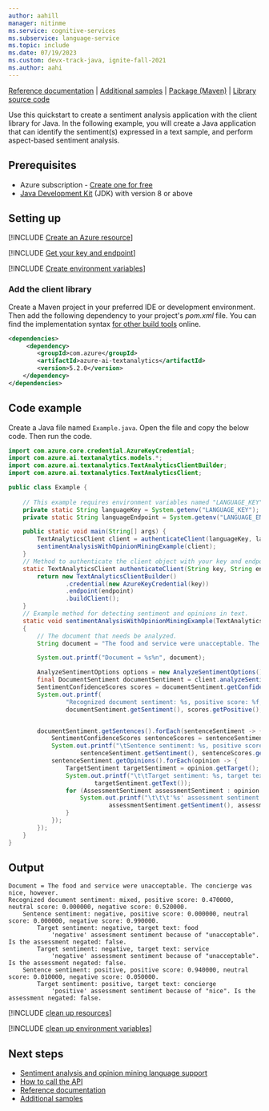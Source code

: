 ```yaml
---
author: aahill
manager: nitinme
ms.service: cognitive-services
ms.subservice: language-service
ms.topic: include
ms.date: 07/19/2023
ms.custom: devx-track-java, ignite-fall-2021
ms.author: aahi
---
```


[Reference documentation](/java/api/overview/azure/ai-textanalytics-readme?preserve-view=true&view=azure-java-stable) | [Additional samples](https://github.com/Azure/azure-sdk-for-java/tree/main/sdk/textanalytics/azure-ai-textanalytics/src/samples) | [Package (Maven)](https://mvnrepository.com/artifact/com.azure/azure-ai-textanalytics/5.2.0) | [Library source code](https://github.com/Azure/azure-sdk-for-java/tree/main/sdk/textanalytics/azure-ai-textanalytics) 

Use this quickstart to create a sentiment analysis application with the client library for Java. In the following example, you will create a Java application that can identify the sentiment(s) expressed in a text sample, and perform aspect-based sentiment analysis.

## Prerequisites

* Azure subscription - [Create one for free](https://azure.microsoft.com/free/cognitive-services)
* [Java Development Kit](https://www.oracle.com/technetwork/java/javase/downloads/index.html) (JDK) with version 8 or above




## Setting up

[!INCLUDE [Create an Azure resource](../../../includes/create-resource.md)]



[!INCLUDE [Get your key and endpoint](../../../includes/get-key-endpoint.md)]



[!INCLUDE [Create environment variables](../../../includes/environment-variables.md)]



### Add the client library

Create a Maven project in your preferred IDE or development environment. Then add the following dependency to your project's *pom.xml* file. You can find the implementation syntax [for other build tools](https://mvnrepository.com/artifact/com.azure/azure-ai-textanalytics/5.2.0) online.

```xml
<dependencies>
     <dependency>
        <groupId>com.azure</groupId>
        <artifactId>azure-ai-textanalytics</artifactId>
        <version>5.2.0</version>
    </dependency>
</dependencies>
```




## Code example

Create a Java file named `Example.java`. Open the file and copy the below code. Then run the code.

```java
import com.azure.core.credential.AzureKeyCredential;
import com.azure.ai.textanalytics.models.*;
import com.azure.ai.textanalytics.TextAnalyticsClientBuilder;
import com.azure.ai.textanalytics.TextAnalyticsClient;

public class Example {
    
    // This example requires environment variables named "LANGUAGE_KEY" and "LANGUAGE_ENDPOINT"
    private static String languageKey = System.getenv("LANGUAGE_KEY");
    private static String languageEndpoint = System.getenv("LANGUAGE_ENDPOINT");

    public static void main(String[] args) {
        TextAnalyticsClient client = authenticateClient(languageKey, languageEndpoint);
        sentimentAnalysisWithOpinionMiningExample(client);
    }
    // Method to authenticate the client object with your key and endpoint.
    static TextAnalyticsClient authenticateClient(String key, String endpoint) {
        return new TextAnalyticsClientBuilder()
                .credential(new AzureKeyCredential(key))
                .endpoint(endpoint)
                .buildClient();
    }
    // Example method for detecting sentiment and opinions in text.
    static void sentimentAnalysisWithOpinionMiningExample(TextAnalyticsClient client)
    {
        // The document that needs be analyzed.
        String document = "The food and service were unacceptable. The concierge was nice, however.";

        System.out.printf("Document = %s%n", document);

        AnalyzeSentimentOptions options = new AnalyzeSentimentOptions().setIncludeOpinionMining(true);
        final DocumentSentiment documentSentiment = client.analyzeSentiment(document, "en", options);
        SentimentConfidenceScores scores = documentSentiment.getConfidenceScores();
        System.out.printf(
                "Recognized document sentiment: %s, positive score: %f, neutral score: %f, negative score: %f.%n",
                documentSentiment.getSentiment(), scores.getPositive(), scores.getNeutral(), scores.getNegative());


        documentSentiment.getSentences().forEach(sentenceSentiment -> {
            SentimentConfidenceScores sentenceScores = sentenceSentiment.getConfidenceScores();
            System.out.printf("\tSentence sentiment: %s, positive score: %f, neutral score: %f, negative score: %f.%n",
                    sentenceSentiment.getSentiment(), sentenceScores.getPositive(), sentenceScores.getNeutral(), sentenceScores.getNegative());
            sentenceSentiment.getOpinions().forEach(opinion -> {
                TargetSentiment targetSentiment = opinion.getTarget();
                System.out.printf("\t\tTarget sentiment: %s, target text: %s%n", targetSentiment.getSentiment(),
                        targetSentiment.getText());
                for (AssessmentSentiment assessmentSentiment : opinion.getAssessments()) {
                    System.out.printf("\t\t\t'%s' assessment sentiment because of \"%s\". Is the assessment negated: %s.%n",
                            assessmentSentiment.getSentiment(), assessmentSentiment.getText(), assessmentSentiment.isNegated());
                }
            });
        });
    }
}
```



## Output

```console
Document = The food and service were unacceptable. The concierge was nice, however.
Recognized document sentiment: mixed, positive score: 0.470000, neutral score: 0.000000, negative score: 0.520000.
	Sentence sentiment: negative, positive score: 0.000000, neutral score: 0.000000, negative score: 0.990000.
		Target sentiment: negative, target text: food
			'negative' assessment sentiment because of "unacceptable". Is the assessment negated: false.
		Target sentiment: negative, target text: service
			'negative' assessment sentiment because of "unacceptable". Is the assessment negated: false.
	Sentence sentiment: positive, positive score: 0.940000, neutral score: 0.010000, negative score: 0.050000.
		Target sentiment: positive, target text: concierge
			'positive' assessment sentiment because of "nice". Is the assessment negated: false.
```

[!INCLUDE [clean up resources](../../../includes/clean-up-resources.md)]

[!INCLUDE [clean up environment variables](../../../includes/clean-up-variables.md)]



## Next steps

* [Sentiment analysis and opinion mining language support](../../language-support.md)
* [How to call the API](../../how-to/call-api.md)  
* [Reference documentation](/java/api/overview/azure/ai-textanalytics-readme?preserve-view=true&view=azure-java-stable)
* [Additional samples](https://github.com/Azure/azure-sdk-for-java/tree/main/sdk/textanalytics/azure-ai-textanalytics/src/samples)